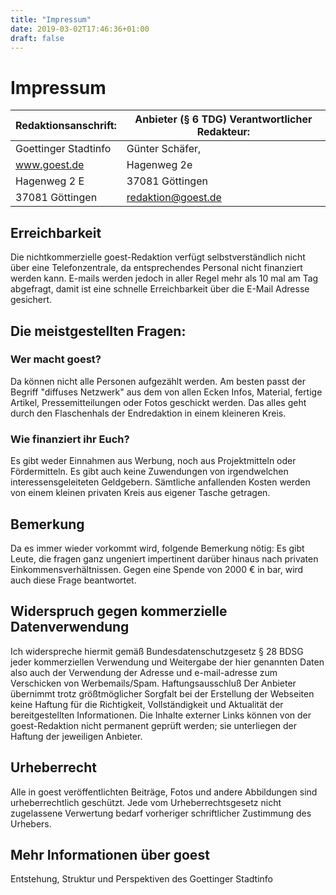 ```yaml
---
title: "Impressum"
date: 2019-03-02T17:46:36+01:00
draft: false
---
```



# Impressum


Redaktionsanschrift:     | Anbieter (§ 6 TDG) Verantwortlicher Redakteur:
-------------------------|-----------------------------------------------
Goettinger Stadtinfo     | Günter Schäfer, 
www.goest.de             | Hagenweg 2e
Hagenweg 2 E             | 37081 Göttingen
37081 Göttingen          | redaktion@goest.de

## Erreichbarkeit 

Die nichtkommerzielle goest-Redaktion verfügt selbstverständlich nicht über eine Telefonzentrale, da entsprechendes Personal nicht finanziert werden kann. E-mails werden jedoch in aller Regel mehr als 10 mal am Tag abgefragt, damit ist eine schnelle Erreichbarkeit über die E-Mail Adresse gesichert.

## Die meistgestellten Fragen:

### Wer macht goest?
Da können nicht alle Personen aufgezählt werden. Am besten passt der Begriff "diffuses Netzwerk" aus dem von allen Ecken Infos, Material, fertige Artikel, Pressemitteilungen oder Fotos geschickt werden. Das alles geht durch den Flaschenhals der Endredaktion in einem kleineren Kreis.

### Wie finanziert ihr Euch?
Es gibt weder Einnahmen aus Werbung, noch aus Projektmitteln oder Fördermitteln. Es gibt auch keine Zuwendungen von irgendwelchen interessensgeleiteten Geldgebern. Sämtliche anfallenden Kosten werden von einem kleinen privaten Kreis aus eigener Tasche getragen.

## Bemerkung

Da es immer wieder vorkommt wird, folgende Bemerkung nötig:
Es gibt Leute, die fragen ganz ungeniert impertinent darüber hinaus nach privaten Einkommensverhältnissen. Gegen eine Spende von 2000 € in bar, wird auch diese Frage beantwortet.



## Widerspruch gegen kommerzielle Datenverwendung

Ich widerspreche hiermit gemäß Bundesdatenschutzgesetz § 28 BDSG jeder kommerziellen Verwendung und Weitergabe der hier genannten Daten also auch der Verwendung der Adresse und e-mail-adresse zum Verschicken von Werbemails/Spam.
Haftungsausschluß
Der Anbieter übernimmt trotz größtmöglicher Sorgfalt bei der Erstellung der Webseiten keine Haftung für die Richtigkeit, Vollständigkeit und Aktualität der bereitgestellten Informationen. 
Die Inhalte externer Links können von der goest-Redaktion nicht permanent geprüft werden; sie unterliegen der Haftung der jeweiligen Anbieter.

## Urheberrecht

Alle in goest veröffentlichten Beiträge, Fotos und andere Abbildungen sind urheberrechtlich geschützt. Jede vom Urheberrechtsgesetz nicht zugelassene Verwertung bedarf vorheriger schriftlicher Zustimmung des Urhebers.

## Mehr Informationen über goest

 Entstehung, Struktur und Perspektiven des Goettinger Stadtinfo
